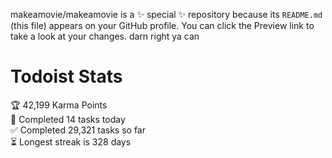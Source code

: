 makeamovie/makeamovie is a ✨ special ✨ repository because its `README.md` (this file) appears on your GitHub profile.
You can click the Preview link to take a look at your changes. darn right ya can

# Todoist Stats

<!-- TODO-IST:START -->
🏆  42,199 Karma Points           
🌸  Completed 14 tasks today           
✅  Completed 29,321 tasks so far           
⏳  Longest streak is 328 days
<!-- TODO-IST:END -->